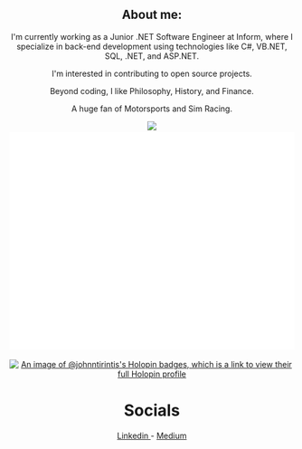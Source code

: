 
<div align="center">
  <h2>About me:</h2>
  <p>I'm currently working as a Junior .NET Software Engineer at Inform, where I specialize in back-end development using technologies like C#, VB.NET, SQL, .NET, and ASP.NET.</p>
  <p>I'm interested in contributing to open source projects.</p>
  <p>Beyond coding, I like Philosophy, History, and Finance.</p>
  <p>A huge fan of Motorsports and Sim Racing.</p>


<!--[![Top Langs](https://github-readme-stats-git-masterrstaa-rickstaa.vercel.app/api/top-langs/?username=JohnNtirintis)](https://github.com/anuraghazra/github-readme-stats) -->

![](http://github-profile-summary-cards.vercel.app/api/cards/most-commit-language?username=JohnNtirintis&theme=2077) <br/>
![Metrics](/github-metrics.svg) 

[![An image of @johnntirintis's Holopin badges, which is a link to view their full Holopin profile](https://holopin.me/johnntirintis)](https://holopin.io/@johnntirintis)

<h1>Socials</h1>
<a href="https://www.linkedin.com/in/john-ntirintis" target="_blank"> 
    Linkedin
</a> 
    -
    <a href="https://medium.com/@JohnNtirintis" target="_blank"> 
     Medium
</a>
</div>

